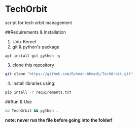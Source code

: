 # TechOrbit
script for tech orbit management

##Requirements & Installation
1. Unix Kernel
2. git & python's package
```
apt install git python -y
```
3. clone this repository
```bash
git clone "https://github.com/Bahman-Ahmadi/TechOrbit.git"
```
4. install libraries using:
```bash
pip intall -r requirements.txt
```

##Run & Use
```bash
cd TechOrbit && python .
```

__note: never run the file before going into the folder!__

